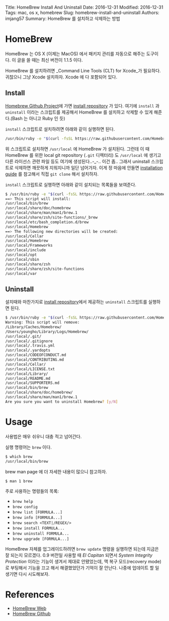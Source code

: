 Title: HomeBrew Install And Uninstall
Date: 2016-12-31
Modified: 2016-12-31
Tags: mac, os x, homebrew
Slug: homebrew-install-and-uninstall
Authors: imjang57
Summary: HomeBrew 를 설치하고 삭제하는 방법

# HomeBrew

HomeBrew 는 OS X (이제는 MacOS) 에서 패키지 관리를 자동으로 해주는 도구이다. 이 글을 쓸 때는 최신 버전이 1.1.5 이다.

HomeBrew 를 설치하려면 _Command Line Tools (CLT) for Xcode_가 필요하다. 귀찮으니 그냥 Xcode 설치하자. Xcode 에 다 포함되어 있다.

## Install

[Homebrew Github Project](https://github.com/Homebrew)에 가면 [install repository](https://github.com/Homebrew/install) 가 있다. 여기에 `install` 과  `uninstall` 이라는 스크립트를 제공해서 HomeBrew 를 설치하고 삭제할 수 있게 해준다.(Bash 는 아니고 Ruby 인 듯)

`install` 스크립트로 설치하려면 아래와 같이 실행하면 된다.

```bash
/usr/bin/ruby -e "$(curl -fsSL https://raw.githubusercontent.com/Homebrew/install/master/install)"
```

위 스크립트로 설치하면 `/usr/local` 에 HomeBrew 가 설치된다. 그런데 이 때 HomeBrew 를 위한 local git repository (`.git` 디렉터리) 도 `/usr/local` 에 생기고 다른 라이선스 관련 파일 등도 여기에 생성된다..-_-.. 이건 좀.. 그래서 uninstall 스크립트로 삭제하면 깨끗하게 지워지니까 일단 넘어가자. 이게 정 마음에 안들면 [installation guide](https://github.com/Homebrew/brew/blob/master/docs/Installation.md#installation) 를 참고해서 직접 `git clone` 해서 설치하자.

`install` 스크립트로 실행하면 아래와 같이 설치되는 목록들을 보여준다.

```bash
$ /usr/bin/ruby -e "$(curl -fsSL https://raw.githubusercontent.com/Homebrew/install/master/install)"
==> This script will install:
/usr/local/bin/brew
/usr/local/share/doc/homebrew
/usr/local/share/man/man1/brew.1
/usr/local/share/zsh/site-functions/_brew
/usr/local/etc/bash_completion.d/brew
/usr/local/Homebrew
==> The following new directories will be created:
/usr/local/Cellar
/usr/local/Homebrew
/usr/local/Frameworks
/usr/local/include
/usr/local/opt
/usr/local/sbin
/usr/local/share/zsh
/usr/local/share/zsh/site-functions
/usr/local/var
```

## Uninstall

설치때와 마찬가지로 [install repository](https://github.com/Homebrew/install)에서 제공하는 `uninstall` 스크립트를 실행하면 된다.

```bash
$ /usr/bin/ruby -e "$(curl -fsSL https://raw.githubusercontent.com/Homebrew/install/master/uninstall)"
Warning: This script will remove:
/Library/Caches/Homebrew/
/Users/youngho/Library/Logs/Homebrew/
/usr/local/.git/
/usr/local/.gitignore
/usr/local/.travis.yml
/usr/local/.yardopts
/usr/local/CODEOFCONDUCT.md
/usr/local/CONTRIBUTING.md
/usr/local/Cellar/
/usr/local/LICENSE.txt
/usr/local/Library/
/usr/local/README.md
/usr/local/SUPPORTERS.md
/usr/local/bin/brew
/usr/local/share/doc/homebrew/
/usr/local/share/man/man1/brew.1
Are you sure you want to uninstall Homebrew? [y/N]
```

# Usage

사용법은 매우 쉬우니 대충 적고 넘어간다.

실행 명령어는 `brew` 이다.

```bash
$ which brew
/usr/local/bin/brew
```

brew man page 에 더 자세한 내용이 많으니 참고하자.

```
$ man 1 brew
```

주로 사용하는 명령들의 목록:

- `brew help`
- `brew config`
- `brew list [FORMULA...]`
- `brew info [FORMULA...]`
- `brew search <TEXT|/REGEX/>`
- `brew install FORMULA...`
- `brew uninstall FORMULA...`
- `brew upgrade [FORMULA...]`

HomeBrew 자체를 업그레이드하려면 `brew update` 명령을 실행하면 되는데 지금은 잘 되는지 모르겠다. 0.9 버전일 사용할 때 _El Capitan_ 되면서 _System Integrity Protection_ 이라는 기능이 생겨서 제대로 안됐었는데, 맥 복구 모드(recovery mode)로 부팅해서 기능을 끄고 해서 해결했었던가 기억이 잘 안난다. 나중에 업데이트 할 일 생기면 다시 시도해보자.

# References

- [HomeBrew Web](http://brew.sh)
- [HomeBrew Github](https://github.com/Homebrew/brew)

